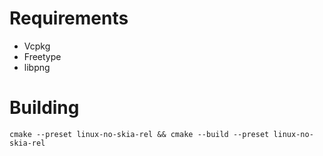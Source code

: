 # Requirements

- Vcpkg
- Freetype
- libpng

# Building

`cmake --preset linux-no-skia-rel && cmake --build --preset linux-no-skia-rel`
